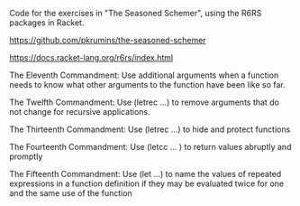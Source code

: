 Code for the exercises in "The Seasoned Schemer", using the R6RS packages in Racket.    

https://github.com/pkrumins/the-seasoned-schemer

https://docs.racket-lang.org/r6rs/index.html

The Eleventh Commandment: Use additional arguments when a function needs to know what other arguments to the function have been like so far.   

The Twelfth Commandment: Use (letrec ...) to remove arguments that do not change for recursive applications.

The Thirteenth Commandment: Use (letrec ...) to hide and protect functions

The Fourteenth Commandment: Use (letcc ... ) to return values abruptly and promptly

The Fifteenth Commandment: Use (let ...) to name the values of repeated
expressions in a function definition if they may be evaluated twice
for one and the same use of the function

